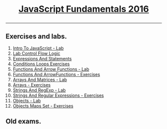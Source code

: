 # <a href="https://softuni.bg/trainings/1447/js-fundamentals-september-2016" rel=" JavaScript Fundamentals"><p align="center"> JavaScript Fundamentals 2016<p>
</a>

---

## Exercises and labs.
1. <a href="https://github.com/stefkavasileva/JavaScript/tree/master/JavaScript-Fundamentals/IntroToJavaScript-Lab" >Intro To JavaScript - Lab </a> 
2. <a href="https://github.com/stefkavasileva/JavaScript/tree/master/JavaScript-Fundamentals/LabControlFlowLogic" > Lab Control Flow Logic</a> 
3. <a href="https://github.com/stefkavasileva/JavaScript/tree/master/JavaScript-Fundamentals/ExpressionsAndStatements" > Expressions And Statements</a> 
4. <a href="https://github.com/stefkavasileva/JavaScript/tree/master/JavaScript-Fundamentals/ConditionsLoopsExercises" > Conditions Loops Exercises</a> 
5. <a href="https://github.com/stefkavasileva/JavaScript/tree/master/JavaScript-Fundamentals/FunctionsAndArrowFunctions" > Functions And Arrow Functions - Lab </a> 
6. <a href="https://github.com/stefkavasileva/JavaScript/tree/master/JavaScript-Fundamentals/FunctionsAndArrowFunctionsExercises" > Functions And ArrowFunctions - Exercises</a>
7. <a href="https://github.com/stefkavasileva/JavaScript/tree/master/JavaScript-Fundamentals/ArraysAndMatrices"> Arrays And Matrices - Lab </a>
8. <a href="https://github.com/stefkavasileva/JavaScript/tree/master/JavaScript-Fundamentals/ArraysAndMatricesExercises"> Arrays - Exercises </a>
9. <a href="https://github.com/stefkavasileva/JavaScript/tree/master/JavaScript-Fundamentals/StringsAndRegExp"> Strings And RegExp - Lab </a>
10. <a href="https://github.com/stefkavasileva/JavaScript/tree/master/JavaScript-Fundamentals/StringsAndRegularExpressionsExercises"> Strings And Regular Expressions - Exercises </a>
11. <a href="https://github.com/stefkavasileva/JavaScript/tree/master/JavaScript-Fundamentals/Objects"> Objects - Lab </a>
12. <a href="https://github.com/stefkavasileva/JavaScript/tree/master/JavaScript-Fundamentals/ObjectsMapsSetExercises"> Objects Maps Set - Exercises </a>

## Old exams.

